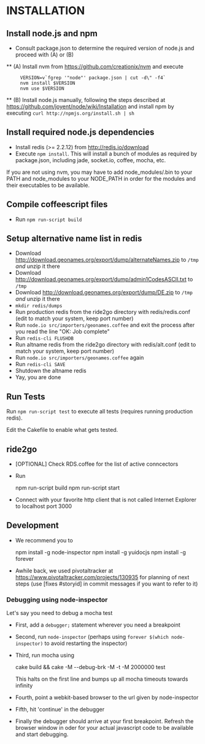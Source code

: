 INSTALLATION
============

## Install node.js and npm ##

* Consult package.json to determine the required version of node.js and proceed with (A) or (B)

** (A) Install nvm from https://github.com/creationix/nvm and execute

         VERSION=v`fgrep '"node"' package.json | cut -d\" -f4`
         nvm install $VERSION
         nvm use $VERSION

** (B) Install node.js manually, following the steps described at
       https://github.com/joyent/node/wiki/Installation and install npm
       by executing `curl http://npmjs.org/install.sh | sh`


## Install required node.js dependencies ##

* Install redis (>= 2.2.12) from http://redis.io/download
* Execute `npm install`. This will install a bunch of modules as required by package.json, including jade, socket.io, coffee, mocha, etc.

If you are not using nvm, you may have to add node_modules/.bin to your PATH and node_modules to your NODE_PATH
in order for the modules and their executables to be available.


## Compile coffeescript files ##

* Run `npm run-script build`


## Setup alternative name list in redis ##

* Download http://download.geonames.org/export/dump/alternateNames.zip to `/tmp` *and* unzip it there
* Download http://download.geonames.org/export/dump/admin1CodesASCII.txt to `/tmp`
* Download http://download.geonames.org/export/dump/DE.zip to `/tmp` *and* unzip it there
* `mkdir redis/dumps`
* Run production redis from the ride2go directory with redis/redis.conf (edit to match your system, keep port number)
* Run `node.io src/importers/geonames.coffee` and exit the process after you read the line "OK: Job complete"
* Run `redis-cli FLUSHDB`
* Run altname redis from the ride2go directory with redis/alt.conf (edit to match your system, keep port number)
* Run `node.io src/importers/geonames.coffee` again
* Run `redis-cli SAVE`
* Shutdown the altname redis
* Yay, you are done


## Run Tests

Run `npm run-script test` to execute all tests (requires running production redis).

Edit the Cakefile to enable what gets tested.


## ride2go

* [OPTIONAL] Check RDS.coffee for the list of active conncectors
* Run

    npm run-script build
    npm run-script start

* Connect with your favorite http client that is not called Internet Explorer to localhost port 3000


## Development ##

* We recommend you to

    npm install -g node-inspector
    npm install -g yuidocjs
    npm install -g forever

* Awhile back, we used pivotaltracker at https://www.pivotaltracker.com/projects/130935 for planning of next steps
(use [fixes #storyid] in commit messages if you want to refer to it)


### Debugging using node-inspector ###

Let's say you need to debug a mocha test

* First, add a `debugger;` statement wherever you need a breakpoint
* Second, run `node-inspector` (perhaps using `forever $(which node-inspector)` to avoid restarting the inspector)
* Third, run mocha using

    cake build && cake -M --debug-brk -M -t -M 2000000 test

  This halts on the first line and bumps up all mocha timeouts towards infinity

* Fourth, point a webkit-based browser to the url given by node-inspector
* Fifth, hit 'continue' in the debugger
* Finally the debugger should arrive at your first breakpoint. Refresh the browser window in oder for your actual
  javascript code to be available and start debugging.




